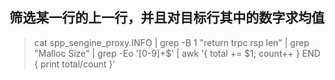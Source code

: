 ## 筛选某一行的上一行，并且对目标行其中的数字求均值
> cat spp_sengine_proxy.INFO | grep -B 1 "return trpc rsp len" | grep "Malloc Size" | grep -Eo '[0-9]+$' |  awk '{ total += $1; count++ } END { print total/count }'

